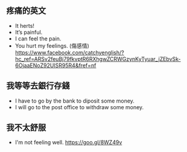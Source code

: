 
## 疼痛的英文
- It herts!
- It’s painful.
- I can feel the pain.
- You hurt my feelings. (傷感情)
https://www.facebook.com/catchyenglish/?hc_ref=ARSv2feuBj79fkvptR6RXhgwZCRWGzynKyTyuar_jZEbvSk-6OjaaENoZ92UISR95R4&fref=nf

## 我等等去銀行存錢
- I have to go  by the bank to diposit some money.
- I will go to the post office to withdraw some money.

## 我不太舒服
- I'm not feeling well.
https://goo.gl/8WZ49v
